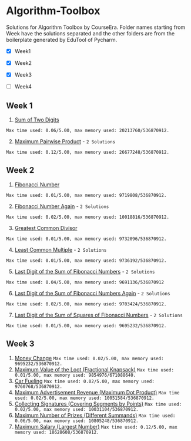 
# Algorithm-Toolbox

  
  
  

Solutions for Algorithm Toolbox by CourseEra. Folder names starting from Week have the solutions separated and the other folders are from the boilerplate generated by EduTool of Pycharm.

  

-  [x] Week1

-  [x] Week2

-  [x] Week3

- [ ] Week4

  
  
  

## Week 1

  
  
  

1. [Sum of Two Digits](https://github.com/EvilSpark/Algorithm-Toolbox/blob/master/Week1/Sum-of-Two-Digits 'Sum of Two Digits')

  
  

`Max time used: 0.06/5.00, max memory used: 20213760/536870912.`

  

2. [Maximum Pairwise Product](https://github.com/EvilSpark/Algorithm-Toolbox/blob/master/Week1/Maximum-pairwise-product 'Maximum Pairwise Product') - `2 Solutions`

  
  

`Max time used: 0.12/5.00, max memory used: 26677248/536870912.`

  
  
  
  
  
  

## Week 2

  

1.  [Fibonacci Number](https://github.com/EvilSpark/Algorithm-Toolbox/blob/master/Week2/Fibonacci-Number)

  

`Max time used: 0.01/5.00, max memory used: 9719808/536870912.`

  

2.  [Fibonacci Number Again](https://github.com/EvilSpark/Algorithm-Toolbox/blob/master/Week2/Fibonacci-Number-Again) - `2 Solutions`

  

`Max time used: 0.02/5.00, max memory used: 10018816/536870912.`

  

3.  [Greatest Common Divisor](https://github.com/EvilSpark/Algorithm-Toolbox/blob/master/Week2/Greatest-Common-Divisor)

  

`Max time used: 0.01/5.00, max memory used: 9732096/536870912.`

  

4.  [Least Common Multiple](https://github.com/EvilSpark/Algorithm-Toolbox/blob/master/Week2/Least-Common-Multiple) - `2 Solutions`

  

`Max time used: 0.01/5.00, max memory used: 9736192/536870912.`

5.  [Last Digit of the Sum of Fibonacci Numbers](https://github.com/EvilSpark/Algorithm-Toolbox/blob/master/Week2/Last-Digit-Sum-Of-Fibonacci-Numbers) - `2 Solutions`

  

`Max time used: 0.04/5.00, max memory used: 9691136/536870912`

6.  [Last Digit of the Sum of Fibonacci Numbers Again](https://github.com/EvilSpark/Algorithm-Toolbox/blob/master/Week2/Last-Digit-Sum-Of-Fibonacci-Numbers-Again) - `2 Solutions`

  

`Max time used: 0.02/5.00, max memory used: 9703424/536870912.`

7.  [Last Digit of the Sum of Squares of Fibonacci Numbers](https://github.com/EvilSpark/Algorithm-Toolbox/blob/master/Week2/Last-Digit-of-the-Sum-of-Sqaures-of-Fibonacci-Numbers) - `2 Solutions`

  

`Max time used: 0.01/5.00, max memory used: 9695232/536870912.`

## Week 3
1. [Money Change](https://github.com/EvilSpark/Algorithm-Toolbox/tree/master/Week3/MoneyChange)
`Max time used: 0.02/5.00, max memory used: 9695232/536870912.`
2. [Maximum Value of the Loot (Fractional Knapsack)](https://github.com/EvilSpark/Algorithm-Toolbox/blob/master/WeeK3/maximum-value-of-loot)
 `Max time used: 0.01/5.00, max memory used: 9854976/671088640.`
 3. [Car Fueling](https://github.com/EvilSpark/Algorithm-Toolbox/tree/master/Week3/Car-Fueling)
 `Max time used: 0.02/5.00, max memory used: 9760768/536870912.`
 4. [Maximum Advertisement Revenue (Maximum Dot Product)](https://github.com/EvilSpark/Algorithm-Toolbox/tree/master/Week3/Maximum-advertisement)
 `Max time used: 0.02/5.00, max memory used: 10051584/536870912.`
 5. [Collecting Signatures (Covering Segments by Points)](https://github.com/EvilSpark/Algorithm-Toolbox/tree/master/Week3/Collecting-Signatures)
 `Max time used: 0.02/5.00, max memory used: 10031104/536870912.`
 6. [Maximum Number of Prizes (Different Summands)](https://github.com/EvilSpark/Algorithm-Toolbox/tree/master/Week3/Maximum-Number-of-Prizes)
 `Max time used: 0.06/5.00, max memory used: 10805248/536870912.`
 7. [Maximum Salary (Largest Number)](https://github.com/EvilSpark/Algorithm-Toolbox/tree/master/Week3/Maximum-salary)
 `Max time used: 0.12/5.00, max memory used: 18628608/536870912.`